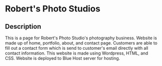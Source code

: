 # Robert's Photo Studios 

## Description
This is a page for Robert's Photo Studio's photography business. Website is made up of home, portfolio, about, and contact page. Customers are able to fill out a contact form which is send to customer's email directly with all contact information. This website is made using Wordpress, HTML, and CSS. Website is deployed to Blue Host server for hosting. 
